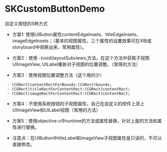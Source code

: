 # SKCustomButtonDemo
自定义按钮的5种方式


+ 方案1: 使用UIButton属性contentEdgeInsets、titleEdgeInsets、imageEdgeInsets；（基本的视图属性，三个属性的设置效果可在XIB或storyboard中观察出来，常用属性）。

+ 方案2：使用 -(void)layoutSubviews;方法，在这个方法中获取子视图UIImageView, UILabel重新对子视图的位置调整。（常用的方法）
 
+ 方案3：使用视图位置调整方法（这个用的少）
```
 - (CGRect)contentRectForBounds:(CGRect)bounds;
 - (CGRect)titleRectForContentRect:(CGRect)contentRect;
 - (CGRect)imageRectForContentRect:(CGRect)contentRect;
 ```

+ 方案4：不使用系统按钮的子视图属性，自己在自定义的控件上添上UIImageView和UILabel视图（常用的方法）
 
+ 方案5：使用objective-c中runtime的方法或属性替换，针对上面的方法和属性进行替换。
 
+ 注意点：在UIButton中titleLabel和imageView子视图属性是只读的，不可以直接修改。
